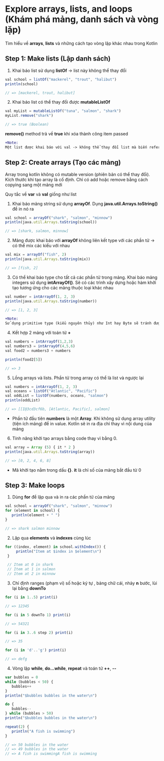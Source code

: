 # Explore arrays, lists, and loops (Khám phá mảng, danh sách và vòng lặp)

Tìm hiểu về **arrays**, **lists** và những cách tạo vòng lặp khác nhau trong Kotlin

## Step 1: Make lists (Lập danh sách)

1. Khai báo list sử dụng **listOf** -> list này không thể thay đổi

```js
val school = listOf("mackerel", "trout", "halibut")
println(school)

// => [mackerel, trout, halibut]
```

2. Khai báo list có thể thay đổi được **mutableListOf**

```js
val myList = mutableListOf("tuna", "salmon", "shark")
myList.remove("shark")

// => true (Boolean)
```
**remove()** method trả về **true** khi xóa thành công item passed

```diff
+Note:
Một list được khai báo với val -> không thể thay đổi list mà biến refers (đề cập đến), nhưng có thể thay đổi nội dung trong list
```

## Step 2: Create arrays (Tạo các mảng)

Array trong kotlin không có mutable version (phiên bản có thể thay đổi). Kích thước khi tạo array là cố định. Chỉ có add hoặc remove bằng cách copying sang một mảng mới

Quy tắc về **var** và **val** giống như list

1. Khai báo mảng string sử dụng **arrayOf**. Dụng **java.util.Arrays.toString()** để in nó ra

```js
val school = arrayOf("shark", "salmon", "minnow")
println(java.util.Arrays.toString(school))

// => [shark, salmon, minnow]
```

2. Mảng được khai báo với **arrayOf** không liên kết type với các phần tử -> có thể mix các kiểu với nhau

```js
val mix = arrayOf("fish", 2)
println(java.util.Arrays.toString(mix))

// => [fish, 2]
```

3. Có thể khai báo type cho tất cả các phần tử trong mảng. Khai báo mảng integers sử dụng **intArrayOf()**. Sẽ có các trình xây dựng hoặc hàm khởi tạo tương ứng cho các mảng thuộc loại khác nhau

```js
val number = intArrayOf(1, 2, 3)
println(java.util.Arrays.toString(number))

// => [1, 2, 3]
```

```diff
+Note:
Sử dụng primitive type (kiểu nguyên thủy) như Int hay Byte sẽ tránh được overhead of boxing (boxing là việc bao bọc con số bằng một object) 
```

4. Kết hợp 2 mảng với toán tử **+**

```js
val numbers = intArrayOf(1,2,3)
val numbers3 = intArrayOf(4,5,6)
val food2 = numbers3 + numbers

println(food2[5])

// => 3
```

5. Lồng arrays và lists. Phần tử trong array có thể là list và ngược lại

```js
val numbers = intArrayOf(1, 2, 3)
val oceans = listOf("Atlantic", "Pacific")
val oddList = listOf(numbers, oceans, "salmon")
println(oddList)

// => [[I@3cd3cf6b, [Atlantic, Pacific], salmon]
```

* Phần tử đầu tiên **numbers** là một **Array**. Khi không sử dụng array utility (tiện ích mảng) để in value. Kotlin sẽ in ra địa chỉ thay vì nội dung của mảng

6. Tính năng khởi tạo arrays bằng code thay vì bằng 0.

```js
val array = Array (5) { it * 2 }
println(java.util.Arrays.toString(array))

// => [0, 2, 4, 6, 8]
```

* Mã khởi tạo nằm trong dấu **{}**. **it** là chỉ số của mảng bắt đầu từ 0

## Step 3: Make loops

1. Dùng **for** để lặp qua và in ra các phần tử của mảng


```js
val school = arrayOf("shark", "salmon", "minnow")
for (element in school) {
   println(element + " ")
}

// => shark salmon minnow 
```

2. Lặp qua **elements** và **indexes** cùng lúc

```js
for ((index, element) in school.withIndex()) {
     println("Item at $index in $element\n")
 }

 // Item at 0 in shark 
 // Item at 1 in salmon
 // Item at 2 in minnow
```

3. Chỉ định ranges (phạm vi) số hoặc ký tự , bảng chữ cái, nhảy **n** bước, lùi lại bằng **downTo**

```js
for (i in 1..5) print(i)

// => 12345

for (i in 5 downTo 1) print(i)

// => 54321

for (i in 3..6 step 2) print(i)

// => 35

for (i in 'd'..'g') print(i)

// => defg
```

4. Vòng lặp **while**, **do...while**, **repeat** và toán tử **++**, **--**

```js
var bubbles = 0
while (bubbles < 50) {
   bubbles++
}
println("$bubbles bubbles in the water\n")

do {
   bubbles--
} while (bubbles > 50) 
println("$bubbles bubbles in the water\n")

repeat(2) {
   println("A fish is swimming")
}

// => 50 bubbles in the water
// => 49 bubbles in the water
// => A fish is swimmingA fish is swimming
```
